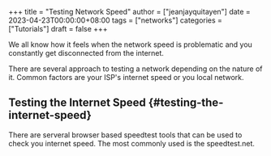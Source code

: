 +++
title = "Testing Network Speed"
author = ["jeanjayquitayen"]
date = 2023-04-23T00:00:00+08:00
tags = ["networks"]
categories = ["Tutorials"]
draft = false
+++

We all know how it feels when the network speed is problematic and you constantly get disconnected from the internet.

There are several approach to testing a network depending on the nature of it. Common factors are your ISP's internet speed or you local network.


## Testing the Internet Speed {#testing-the-internet-speed}

There are serveral browser based speedtest tools that can be used to check you internet speed.
 The most commonly used is the speedtest.net.

